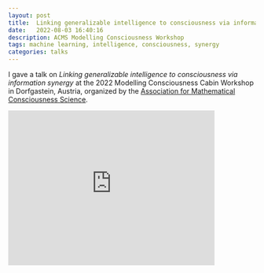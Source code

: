 ```yaml
---
layout: post
title:  Linking generalizable intelligence to consciousness via information synergy
date:   2022-08-03 16:40:16
description: ACMS Modelling Consciousness Workshop
tags: machine learning, intelligence, consciousness, synergy
categories: talks
---
```


I gave a talk on *Linking generalizable intelligence to consciousness via information synergy* at the 2022 Modelling Consciousness Cabin Workshop in Dorfgastein, Austria, organized by the <a href='https://amcs-community.org/'>Association for Mathematical Consciousness Science</a>.

<iframe width="420" height="315" src="https://drive.google.com/file/d/1dyMzB88olf5PvAfG62tD_VmRagydvKyI/view?usp=share_link" frameborder="0" allowfullscreen></iframe>